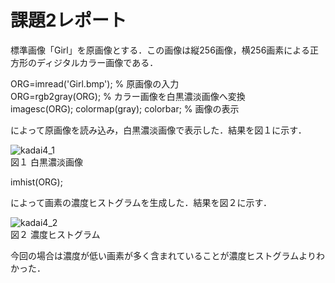 # 課題2レポート　　
標準画像「Girl」を原画像とする．この画像は縦256画像，横256画素による正方形のディジタルカラー画像である．

ORG=imread('Girl.bmp'); % 原画像の入力  
ORG=rgb2gray(ORG); % カラー画像を白黒濃淡画像へ変換  
imagesc(ORG); colormap(gray); colorbar; % 画像の表示  

によって原画像を読み込み，白黒濃淡画像で表示した．結果を図１に示す．

![kadai4_1](https://github.com/dolphinhardcore/kadai/blob/master/image/kadai4_1.png)  
図１ 白黒濃淡画像

imhist(ORG);

によって画素の濃度ヒストグラムを生成した．結果を図２に示す．

![kadai4_2](https://github.com/dolphinhardcore/kadai/blob/master/image/kadai4_2.png)  
図２ 濃度ヒストグラム

今回の場合は濃度が低い画素が多く含まれていることが濃度ヒストグラムよりわかった．
